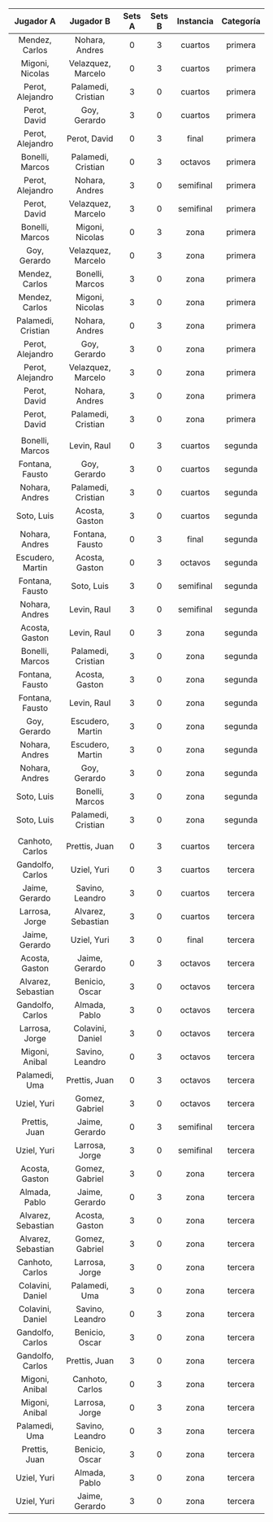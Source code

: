 |     Jugador A      |     Jugador B      |  Sets A  |  Sets B  |  Instancia  |  Categoría  |
|:------------------:|:------------------:|:--------:|:--------:|:-----------:|:-----------:|
|   Mendez, Carlos   |   Nohara, Andres   |    0     |    3     |   cuartos   |   primera   |
|  Migoni, Nicolas   | Velazquez, Marcelo |    0     |    3     |   cuartos   |   primera   |
|  Perot, Alejandro  | Palamedi, Cristian |    3     |    0     |   cuartos   |   primera   |
|    Perot, David    |    Goy, Gerardo    |    3     |    0     |   cuartos   |   primera   |
|  Perot, Alejandro  |    Perot, David    |    0     |    3     |    final    |   primera   |
|  Bonelli, Marcos   | Palamedi, Cristian |    0     |    3     |   octavos   |   primera   |
|  Perot, Alejandro  |   Nohara, Andres   |    3     |    0     |  semifinal  |   primera   |
|    Perot, David    | Velazquez, Marcelo |    3     |    0     |  semifinal  |   primera   |
|  Bonelli, Marcos   |  Migoni, Nicolas   |    0     |    3     |    zona     |   primera   |
|    Goy, Gerardo    | Velazquez, Marcelo |    0     |    3     |    zona     |   primera   |
|   Mendez, Carlos   |  Bonelli, Marcos   |    3     |    0     |    zona     |   primera   |
|   Mendez, Carlos   |  Migoni, Nicolas   |    3     |    0     |    zona     |   primera   |
| Palamedi, Cristian |   Nohara, Andres   |    0     |    3     |    zona     |   primera   |
|  Perot, Alejandro  |    Goy, Gerardo    |    3     |    0     |    zona     |   primera   |
|  Perot, Alejandro  | Velazquez, Marcelo |    3     |    0     |    zona     |   primera   |
|    Perot, David    |   Nohara, Andres   |    3     |    0     |    zona     |   primera   |
|    Perot, David    | Palamedi, Cristian |    3     |    0     |    zona     |   primera   |
|                    |                    |          |          |             |             |
|  Bonelli, Marcos   |    Levin, Raul     |    0     |    3     |   cuartos   |   segunda   |
|  Fontana, Fausto   |    Goy, Gerardo    |    3     |    0     |   cuartos   |   segunda   |
|   Nohara, Andres   | Palamedi, Cristian |    3     |    0     |   cuartos   |   segunda   |
|     Soto, Luis     |   Acosta, Gaston   |    3     |    0     |   cuartos   |   segunda   |
|   Nohara, Andres   |  Fontana, Fausto   |    0     |    3     |    final    |   segunda   |
|  Escudero, Martin  |   Acosta, Gaston   |    0     |    3     |   octavos   |   segunda   |
|  Fontana, Fausto   |     Soto, Luis     |    3     |    0     |  semifinal  |   segunda   |
|   Nohara, Andres   |    Levin, Raul     |    3     |    0     |  semifinal  |   segunda   |
|   Acosta, Gaston   |    Levin, Raul     |    0     |    3     |    zona     |   segunda   |
|  Bonelli, Marcos   | Palamedi, Cristian |    3     |    0     |    zona     |   segunda   |
|  Fontana, Fausto   |   Acosta, Gaston   |    3     |    0     |    zona     |   segunda   |
|  Fontana, Fausto   |    Levin, Raul     |    3     |    0     |    zona     |   segunda   |
|    Goy, Gerardo    |  Escudero, Martin  |    3     |    0     |    zona     |   segunda   |
|   Nohara, Andres   |  Escudero, Martin  |    3     |    0     |    zona     |   segunda   |
|   Nohara, Andres   |    Goy, Gerardo    |    3     |    0     |    zona     |   segunda   |
|     Soto, Luis     |  Bonelli, Marcos   |    3     |    0     |    zona     |   segunda   |
|     Soto, Luis     | Palamedi, Cristian |    3     |    0     |    zona     |   segunda   |
|                    |                    |          |          |             |             |
|  Canhoto, Carlos   |   Prettis, Juan    |    0     |    3     |   cuartos   |   tercera   |
|  Gandolfo, Carlos  |    Uziel, Yuri     |    0     |    3     |   cuartos   |   tercera   |
|   Jaime, Gerardo   |  Savino, Leandro   |    3     |    0     |   cuartos   |   tercera   |
|   Larrosa, Jorge   | Alvarez, Sebastian |    3     |    0     |   cuartos   |   tercera   |
|   Jaime, Gerardo   |    Uziel, Yuri     |    3     |    0     |    final    |   tercera   |
|   Acosta, Gaston   |   Jaime, Gerardo   |    0     |    3     |   octavos   |   tercera   |
| Alvarez, Sebastian |   Benicio, Oscar   |    3     |    0     |   octavos   |   tercera   |
|  Gandolfo, Carlos  |   Almada, Pablo    |    3     |    0     |   octavos   |   tercera   |
|   Larrosa, Jorge   |  Colavini, Daniel  |    3     |    0     |   octavos   |   tercera   |
|   Migoni, Anibal   |  Savino, Leandro   |    0     |    3     |   octavos   |   tercera   |
|   Palamedi, Uma    |   Prettis, Juan    |    0     |    3     |   octavos   |   tercera   |
|    Uziel, Yuri     |   Gomez, Gabriel   |    3     |    0     |   octavos   |   tercera   |
|   Prettis, Juan    |   Jaime, Gerardo   |    0     |    3     |  semifinal  |   tercera   |
|    Uziel, Yuri     |   Larrosa, Jorge   |    3     |    0     |  semifinal  |   tercera   |
|   Acosta, Gaston   |   Gomez, Gabriel   |    3     |    0     |    zona     |   tercera   |
|   Almada, Pablo    |   Jaime, Gerardo   |    0     |    3     |    zona     |   tercera   |
| Alvarez, Sebastian |   Acosta, Gaston   |    3     |    0     |    zona     |   tercera   |
| Alvarez, Sebastian |   Gomez, Gabriel   |    3     |    0     |    zona     |   tercera   |
|  Canhoto, Carlos   |   Larrosa, Jorge   |    3     |    0     |    zona     |   tercera   |
|  Colavini, Daniel  |   Palamedi, Uma    |    3     |    0     |    zona     |   tercera   |
|  Colavini, Daniel  |  Savino, Leandro   |    0     |    3     |    zona     |   tercera   |
|  Gandolfo, Carlos  |   Benicio, Oscar   |    3     |    0     |    zona     |   tercera   |
|  Gandolfo, Carlos  |   Prettis, Juan    |    3     |    0     |    zona     |   tercera   |
|   Migoni, Anibal   |  Canhoto, Carlos   |    0     |    3     |    zona     |   tercera   |
|   Migoni, Anibal   |   Larrosa, Jorge   |    0     |    3     |    zona     |   tercera   |
|   Palamedi, Uma    |  Savino, Leandro   |    0     |    3     |    zona     |   tercera   |
|   Prettis, Juan    |   Benicio, Oscar   |    3     |    0     |    zona     |   tercera   |
|    Uziel, Yuri     |   Almada, Pablo    |    3     |    0     |    zona     |   tercera   |
|    Uziel, Yuri     |   Jaime, Gerardo   |    3     |    0     |    zona     |   tercera   |